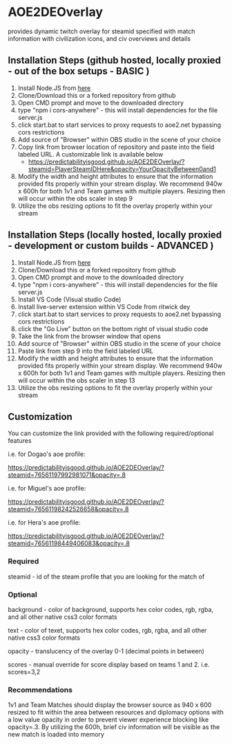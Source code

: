 # AOE2DEOverlay
provides dynamic twitch overlay for steamid specified with match information with civilization icons, and civ overviews and details

## Installation Steps (github hosted, locally proxied - out of the box setups - BASIC )
1) Install Node.JS from [here](https://nodejs.org/en/download/current/)
2) Clone/Download this or a forked repository from github
3) Open CMD prompt and move to the downloaded directory
4) type "npm i cors-anywhere" - this will install dependencies for the file server.js
5) click start.bat to start services to proxy requests to aoe2.net bypassing cors restrictions
6) Add source of "Browser" within OBS studio in the scene of your choice
7) Copy link from browser location of repository and paste into the field labeled URL. A customizable link is available below
    - https://predictabilityisgood.github.io/AOE2DEOverlay/?steamid=PlayerSteamIDHere&opacity=YourOpacityBetween0and1
8) Modify the width and height attributes to ensure that the information provided fits properly within your stream display. We recommend 940w x 600h for both 1v1 and Team games with multiple players. Resizing then will occur within the obs scaler in step 9
9) Utilize the obs resizing options to fit the overlay properly within your stream

## Installation Steps (locally hosted, locally proxied - development or custom builds - ADVANCED )
1) Install Node.JS from [here](https://nodejs.org/en/download/current/)
2) Clone/Download this or a forked repository from github
3) Open CMD prompt and move to the downloaded directory
4) type "npm i cors-anywhere" - this will install dependencies for the file server.js
5) Install VS Code (Visual studio Code)
6) Install live-server extension within VS Code from ritwick dey 
7) click start.bat to start services to proxy requests to aoe2.net bypassing cors restrictions
8) click the "Go Live" button on the bottom right of visual studio code
9) Take the link from the browser window that opens
10) Add source of "Browser" within OBS studio in the scene of your choice
11) Paste link from step 9 into the field labeled URL
12) Modify the width and height attributes to ensure that the information provided fits properly within your stream display. We recommend 940w x 600h for both 1v1 and Team games with multiple players. Resizing then will occur within the obs scaler in step 13
13) Utilize the obs resizing options to fit the overlay properly within your stream

## Customization
You can customize the link provided with the following required/optional features

i.e. for Dogao's aoe profile:

https://predictabilityisgood.github.io/AOE2DEOverlay/?steamid=76561197992981071&opacity=.8

i.e. for Miguel's aoe profile:

https://predictabilityisgood.github.io/AOE2DEOverlay/?steamid=76561198242526658&opacity=.8

i.e. for Hera's aoe profile:

https://predictabilityisgood.github.io/AOE2DEOverlay/?steamid=76561198449406083&opacity=.8


### Required
steamid - id of the steam profile that you are looking for the match of 

### Optional
background - color of background, supports hex color codes, rgb, rgba, and all other native css3 color formats

text - color of texet, supports hex color codes, rgb, rgba, and all other native css3 color formats

opacity - translucency of the overlay 0-1 (decimal points in between)

scores - manual override for score display based on teams 1 and 2. i.e. scores=3,2

### Recommendations
1v1 and Team Matches should display the browser source as 940 x 600 resized to fit within the area between resources and diplomacy options with a low value opacity in order to prevent viewer experience blocking like opacity=.3. By utilizing the 600h, brief civ information will be visible as the new match is loaded into memory